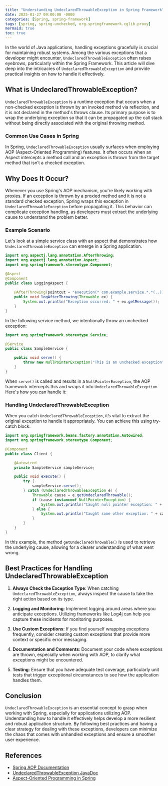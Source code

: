 ```yaml
---
title: "Understanding UndeclaredThrowableException in Spring Framework"
date: 2025-01-27 09:00:00 -0000
categories: [Spring, spring-framework]
tags: [spring, spring-unchecked, org.springframework.cglib.proxy]
mermaid: true
toc: true
---
```



In the world of Java applications, handling exceptions gracefully is crucial for maintaining robust systems. Among the various exceptions that a developer might encounter, `UndeclaredThrowableException` often raises eyebrows, particularly within the Spring Framework. This article will dive deep into the intricacies of `UndeclaredThrowableException` and provide practical insights on how to handle it effectively.

## What is UndeclaredThrowableException?

`UndeclaredThrowableException` is a runtime exception that occurs when a non-checked exception is thrown by an invoked method via reflection, and it is not declared in the method's throws clause. Its primary purpose is to wrap the underlying exception so that it can be propagated up the call stack without being directly associated with the original throwing method.

### Common Use Cases in Spring

In Spring, `UndeclaredThrowableException` usually surfaces when employing AOP (Aspect-Oriented Programming) features. It often occurs when an Aspect intercepts a method call and an exception is thrown from the target method that isn’t a checked exception.

## Why Does It Occur?

Whenever you use Spring's AOP mechanism, you're likely working with proxies. If an exception is thrown by a proxied method and it is not a standard checked exception, Spring wraps this exception in `UndeclaredThrowableException` before propagating it. This behavior can complicate exception handling, as developers must extract the underlying cause to understand the problem better.

### Example Scenario

Let's look at a simple service class with an aspect that demonstrates how `UndeclaredThrowableException` can emerge in a Spring application.

```java
import org.aspectj.lang.annotation.AfterThrowing;
import org.aspectj.lang.annotation.Aspect;
import org.springframework.stereotype.Component;

@Aspect
@Component
public class LoggingAspect {
    
    @AfterThrowing(pointcut = "execution(* com.example.service.*.*(..))", throwing = "ex")
    public void logAfterThrowing(Throwable ex) {
        System.out.println("Exception occurred: " + ex.getMessage());
    }
}
```

In the following service method, we intentionally throw an unchecked exception:

```java
import org.springframework.stereotype.Service;

@Service
public class SampleService {

    public void serve() {
        throw new NullPointerException("This is an unchecked exception");
    }
}
```

When `serve()` is called and results in a `NullPointerException`, the AOP framework intercepts this and wraps it into `UndeclaredThrowableException`. Here's how you can handle it:

### Handling UndeclaredThrowableException

When you catch `UndeclaredThrowableException`, it’s vital to extract the original exception to handle it appropriately. You can achieve this using try-catch block:

```java
import org.springframework.beans.factory.annotation.Autowired;
import org.springframework.stereotype.Component;

@Component
public class Client {

    @Autowired
    private SampleService sampleService;

    public void execute() {
        try {
            sampleService.serve();
        } catch (UndeclaredThrowableException e) {
            Throwable cause = e.getUndeclaredThrowable();
            if (cause instanceof NullPointerException) {
                System.out.println("Caught null pointer exception: " + cause.getMessage());
            } else {
                System.out.println("Caught some other exception: " + cause);
            }
        }
    }
}
```

In this example, the method `getUndeclaredThrowable()` is used to retrieve the underlying cause, allowing for a clearer understanding of what went wrong.

## Best Practices for Handling UndeclaredThrowableException

1. **Always Check the Exception Type**: When catching `UndeclaredThrowableException`, always inspect the cause to take the right action based on its type.

2. **Logging and Monitoring**: Implement logging around areas where you anticipate exceptions. Utilizing frameworks like Log4j can help you capture these incidents for monitoring purposes.

3. **Use Custom Exceptions**: If you find yourself wrapping exceptions frequently, consider creating custom exceptions that provide more context or specific error messaging.

4. **Documentation and Comments**: Document your code where exceptions are thrown, especially when working with AOP, to clarify what exceptions might be encountered.

5. **Testing**: Ensure that you have adequate test coverage, particularly unit tests that trigger exceptional circumstances to see how the application handles them.

## Conclusion

`UndeclaredThrowableException` is an essential concept to grasp when working with Spring, especially for applications utilizing AOP. Understanding how to handle it effectively helps develop a more resilient and robust application structure. By following best practices and having a clear strategy for dealing with these exceptions, developers can minimize the chaos that comes with unhandled exceptions and ensure a smoother user experience.

## References

- [Spring AOP Documentation](https://docs.spring.io/spring-framework/docs/current/reference/html/core.html#aop)
- [UndeclaredThrowableException JavaDoc](https://docs.oracle.com/javase/8/docs/api/java/lang/reflect/UndeclaredThrowableException.html)
- [Aspect-Oriented Programming in Spring](https://www.baeldung.com/spring-aop)